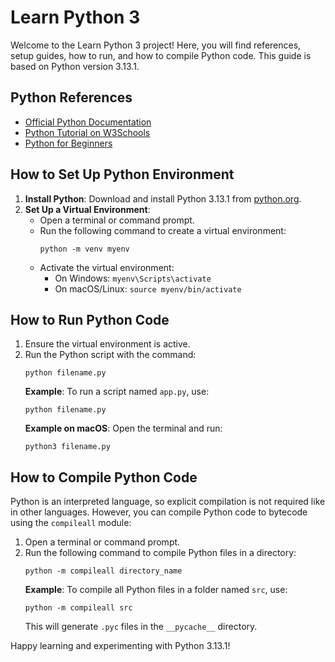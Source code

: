# Learn Python 3

Welcome to the Learn Python 3 project! Here, you will find references, setup guides, how to run, and how to compile Python code. This guide is based on Python version 3.13.1.

## Python References
- [Official Python Documentation](https://docs.python.org/3/)
- [Python Tutorial on W3Schools](https://www.w3schools.com/python/)
- [Python for Beginners](https://www.pythonforbeginners.com/)

## How to Set Up Python Environment
1. **Install Python**: Download and install Python 3.13.1 from [python.org](https://www.python.org/downloads/).
2. **Set Up a Virtual Environment**:
   - Open a terminal or command prompt.
   - Run the following command to create a virtual environment:
     ```
     python -m venv myenv
     ```
   - Activate the virtual environment:
     - On Windows: `myenv\Scripts\activate`
     - On macOS/Linux: `source myenv/bin/activate`

## How to Run Python Code
1. Ensure the virtual environment is active.
2. Run the Python script with the command:
   ```
   python filename.py
   ```
   **Example**: To run a script named `app.py`, use:
   ```
   python filename.py
   ```
   **Example on macOS**: Open the terminal and run:
   ```
   python3 filename.py
   ```

## How to Compile Python Code
Python is an interpreted language, so explicit compilation is not required like in other languages. However, you can compile Python code to bytecode using the `compileall` module:
1. Open a terminal or command prompt.
2. Run the following command to compile Python files in a directory:
   ```
   python -m compileall directory_name
   ```
   **Example**: To compile all Python files in a folder named `src`, use:
   ```
   python -m compileall src
   ```
   This will generate `.pyc` files in the `__pycache__` directory.

Happy learning and experimenting with Python 3.13.1!
